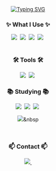 <div align="center">
  <a href="https://git.io/typing-svg"><img src="https://readme-typing-svg.demolab.com?font=Fira+Code&pause=1000&width=435&lines=Welcome+to+Yejoon's+Github" alt="Typing SVG" /></a>
</div>

<!--내용 부분-->
<h3 align="center">✨ What I Use ✨</h3>

<div align="center">
  <img src="https://img.shields.io/badge/python-3670A0?style=for-the-badge&logo=python&logoColor=ffdd54" />&nbsp
  <img src="https://img.shields.io/badge/C-150458.svg?style=for-the-badge&logo=C&logoColor=white" />&nbsp
  <img src="https://img.shields.io/badge/C++-4d77cf.svg?style=for-the-badge&logo=C++&logoColor=black" />&nbsp
  <img src="https://img.shields.io/badge/Java-11557c.svg?style=for-the-badge&logo=Java&logoColor=yellow" />&nbsp
</div>

<br>

<h3 align="center">🛠 Tools 🛠</h3>

<div align="center">
  <img src="https://img.shields.io/badge/VSCode-3670A0.svg?style=for-the-badge&logo=visual-studio-code&logoColor=22ABF3" />&nbsp
  <img src="https://img.shields.io/badge/Xcode-2C2C32.svg?style=for-the-badge&logo=Xcode&logoColor=F37726" />&nbsp
<!--   <img src="https://img.shields.io/badge/Colab-2C2C32.svg?style=for-the-badge&logo=googlecolab&logoColor=F9AB00" />&nbsp -->
</div>

<h3 align="center">📚 Studying 📚</h3>

<div align="center">
  <img src="https://img.shields.io/badge/algorithm-2C2C32.svg?style=for-the-badge&logo=algorithm&logoColor=22ABF3" />&nbsp
  <img src="https://img.shields.io/badge/HTML-150458.svg?style=for-the-badge&logo=HTML&logoColor=F37726" />&nbsp
  <img src="https://img.shields.io/badge/CSS-11557c.svg?style=for-the-badge&logo=CSS&logoColor=F37726" />&nbsp

  <img src="https://img.shields.io/badge/Data Structure-11557c.svg?style=for-the-badge&logo=CSS&logoColor=F37726" />&nbsp
<!--   <img src="https://img.shields.io/badge/Colab-2C2C32.svg?style=for-the-badge&logo=googlecolab&logoColor=F9AB00" />&nbsp -->
</div>

<br>

<h3 align="center">📫 Contact 📫</h3>
<div align="center">
  <a href="mailto:yejoon822@gmail.com">
    <img
      src="https://img.shields.io/badge/yejoon822@gmail.com-D14836?style=for-the-badge&logo=gmail&logoColor=white"/>&nbsp
  </a>
</div>
<!---
yejoon822/yejoon822 is a ✨ special ✨ repository because its `README.md` (this file) appears on your GitHub profile.
You can click the Preview link to take a look at your changes.
--->
